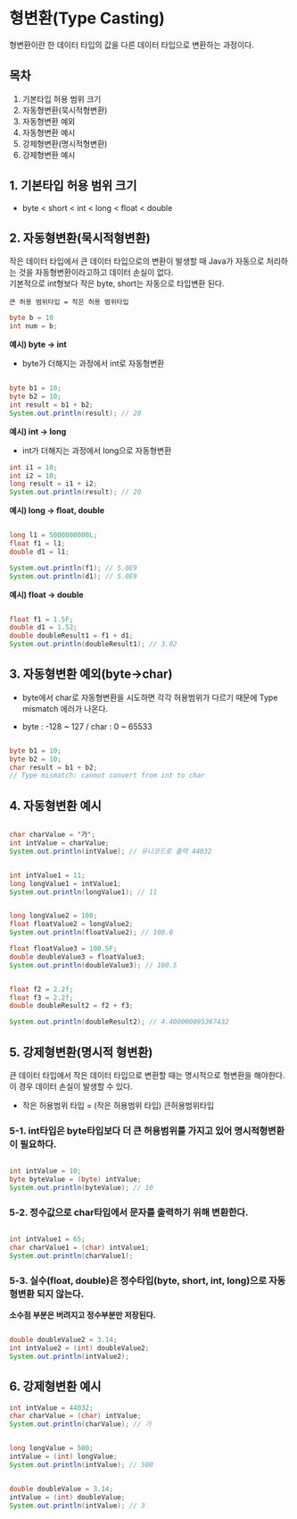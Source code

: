 
# 형변환(Type Casting)

형변환이란 한 데이터 타입의 값을 다른 데이터 타입으로 변환하는 과정이다.


## 목차 
1. 기본타입 허용 범위 크기
2. 자동형변환(묵시적형변환)
3. 자동형변환 예외
4. 자동형변환 예시 
5. 강제형변환(명시적형변환)
6. 강제형변환 예시


## 1. 기본타입 허용 범위 크기 
* byte < short < int < long < float < double


## 2. 자동형변환(묵시적형변환)

작은 데이터 타입에서 큰 데이터 타입으로의 변환이 발생할 때 Java가 자동으로 처리하는 것을 자동형변환이라고하고 데이터 손실이 없다.  
기본적으로 int형보다 작은 byte, short는 자동으로 타입변환 된다.


```
큰 허용 범위타입 = 작은 허용 범위타입
```
``` java
byte b = 10
int num = b;
```


**예시) byte -> int**

* byte가 더해지는 과정에서 int로 자동형변환

``` java

byte b1 = 10;
byte b2 = 10;
int result = b1 + b2;
System.out.println(result); // 20

```

**예시) int -> long**
* int가 더해지는 과정에서 long으로 자동형변환
``` java
int i1 = 10;
int i2 = 10;
long result = i1 + i2;
System.out.println(result); // 20
```

**예시) long -> float, double**

``` java

long l1 = 5000000000L;
float f1 = l1;
double d1 = l1;

System.out.println(f1); // 5.0E9
System.out.println(d1); // 5.0E9

```

**예시) float -> double**

``` java

float f1 = 1.5F;
double d1 = 1.52;
double doubleResult1 = f1 + d1;
System.out.println(doubleResult1); // 3.02

```


## 3. 자동형변환 예외(byte->char)

* byte에서 char로 자동형변환을 시도하면 각각 허용범위가 다르기 때문에 Type mismatch 에러가 나온다.

* byte : -128 ~ 127 / char : 0 ~ 65533


``` java

byte b1 = 10;
byte b2 = 10;
char result = b1 + b2; 
// Type mismatch: cannot convert from int to char

```



## 4. 자동형변환 예시

``` java

char charValue = '가';
int intValue = charValue;
System.out.println(intValue); // 유니코드로 출력 44032


int intValue1 = 11;
long longValue1 = intValue1;
System.out.println(longValue1); // 11


long longValue2 = 100;
float floatValue2 = longValue2;
System.out.println(floatValue2); // 100.0

float floatValue3 = 100.5F;
double doubleValue3 = floatValue3;
System.out.println(doubleValue3); // 100.5


float f2 = 2.2f;
float f3 = 2.2f;
double doubleResult2 = f2 + f3;

System.out.println(doubleResult2); // 4.400000095367432


```



## 5. 강제형변환(명시적 형변환)

큰 데이터 타입에서 작은 데이터 타입으로 변환할 때는 명시적으로 형변환을 해야한다.   
이 경우 데이터 손실이 발생할 수 있다.


* 작은 허용범위 타입 = (작은 허용범위 타입) 큰허용범위타입



### 5-1. int타입은 byte타입보다 더 큰 허용범위를 가지고 있어 명시적형변환이 필요하다.

``` java

int intValue = 10;
byte byteValue = (byte) intValue;
System.out.println(byteValue); // 10

```


### 5-2. 정수값으로 char타입에서 문자를 출력하기 위해 변환한다.

``` java

int intValue1 = 65;
char charValue1 = (char) intValue1;
System.out.println(charValue1);

```


### 5-3. 실수(float, double)은 정수타입(byte, short, int, long)으로 자동형변환 되지 않는다.

**소수점 부분은 버려지고 정수부분만 저장된다.**

``` java

double doubleValue2 = 3.14;
int intValue2 = (int) doubleValue2;
System.out.println(intValue2);

```



## 6. 강제형변환 예시

``` java
int intValue = 44032;
char charValue = (char) intValue;
System.out.println(charValue); // 가


long longValue = 500;
intValue = (int) longValue;
System.out.println(intValue); // 500


double doubleValue = 3.14;
intValue = (int) doubleValue;
System.out.println(intValue); // 3

```
